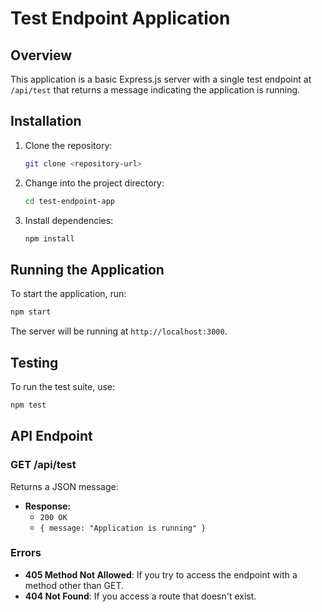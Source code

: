# Test Endpoint Application

## Overview
This application is a basic Express.js server with a single test endpoint at `/api/test` that returns a message indicating the application is running.

## Installation

1. Clone the repository:
   ```bash
   git clone <repository-url>
   ```
2. Change into the project directory:
   ```bash
   cd test-endpoint-app
   ```
3. Install dependencies:
   ```bash
   npm install
   ```

## Running the Application

To start the application, run:
```bash
npm start
```
The server will be running at `http://localhost:3000`.

## Testing

To run the test suite, use:
```bash
npm test
```

## API Endpoint
### GET /api/test
Returns a JSON message:
- **Response:**
  - `200 OK`
  - `{ message: "Application is running" }`

### Errors
- **405 Method Not Allowed**: If you try to access the endpoint with a method other than GET.
- **404 Not Found**: If you access a route that doesn't exist.

